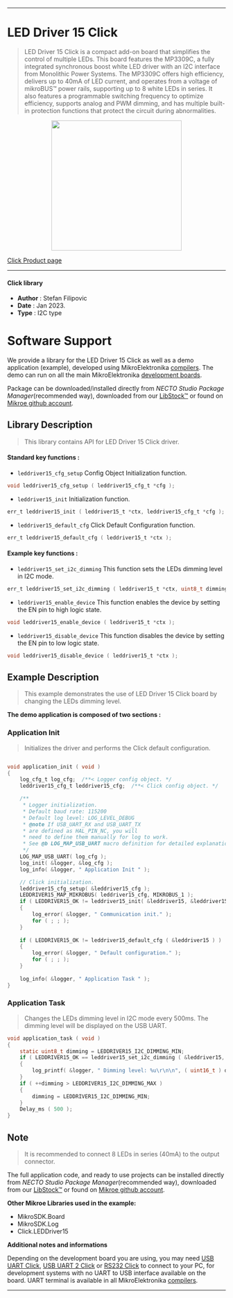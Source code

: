 
---
# LED Driver 15 Click

> LED Driver 15 Click is a compact add-on board that simplifies the control of multiple LEDs. This board features the MP3309C, a fully integrated synchronous boost white LED driver with an I2C interface from Monolithic Power Systems. The MP3309C offers high efficiency, delivers up to 40mA of LED current, and operates from a voltage of mikroBUS™ power rails, supporting up to 8 white LEDs in series. It also features a programmable switching frequency to optimize efficiency, supports analog and PWM dimming, and has multiple built-in protection functions that protect the circuit during abnormalities.

<p align="center">
  <img src="https://download.mikroe.com/images/click_for_ide/leddriver15_click.png" height=300px>
</p>

[Click Product page](https://www.mikroe.com/led-driver-15-click)

---


#### Click library

- **Author**        : Stefan Filipovic
- **Date**          : Jan 2023.
- **Type**          : I2C type


# Software Support

We provide a library for the LED Driver 15 Click
as well as a demo application (example), developed using MikroElektronika
[compilers](https://www.mikroe.com/necto-studio).
The demo can run on all the main MikroElektronika [development boards](https://www.mikroe.com/development-boards).

Package can be downloaded/installed directly from *NECTO Studio Package Manager*(recommended way), downloaded from our [LibStock&trade;](https://libstock.mikroe.com) or found on [Mikroe github account](https://github.com/MikroElektronika/mikrosdk_click_v2/tree/master/clicks).

## Library Description

> This library contains API for LED Driver 15 Click driver.

#### Standard key functions :

- `leddriver15_cfg_setup` Config Object Initialization function.
```c
void leddriver15_cfg_setup ( leddriver15_cfg_t *cfg );
```

- `leddriver15_init` Initialization function.
```c
err_t leddriver15_init ( leddriver15_t *ctx, leddriver15_cfg_t *cfg );
```

- `leddriver15_default_cfg` Click Default Configuration function.
```c
err_t leddriver15_default_cfg ( leddriver15_t *ctx );
```

#### Example key functions :

- `leddriver15_set_i2c_dimming` This function sets the LEDs dimming level in I2C mode.
```c
err_t leddriver15_set_i2c_dimming ( leddriver15_t *ctx, uint8_t dimming );
```

- `leddriver15_enable_device` This function enables the device by setting the EN pin to high logic state.
```c
void leddriver15_enable_device ( leddriver15_t *ctx );
```

- `leddriver15_disable_device` This function disables the device by setting the EN pin to low logic state.
```c
void leddriver15_disable_device ( leddriver15_t *ctx );
```

## Example Description

> This example demonstrates the use of LED Driver 15 Click board by changing the LEDs dimming level.

**The demo application is composed of two sections :**

### Application Init

> Initializes the driver and performs the Click default configuration.

```c

void application_init ( void )
{
    log_cfg_t log_cfg;  /**< Logger config object. */
    leddriver15_cfg_t leddriver15_cfg;  /**< Click config object. */

    /** 
     * Logger initialization.
     * Default baud rate: 115200
     * Default log level: LOG_LEVEL_DEBUG
     * @note If USB_UART_RX and USB_UART_TX 
     * are defined as HAL_PIN_NC, you will 
     * need to define them manually for log to work. 
     * See @b LOG_MAP_USB_UART macro definition for detailed explanation.
     */
    LOG_MAP_USB_UART( log_cfg );
    log_init( &logger, &log_cfg );
    log_info( &logger, " Application Init " );

    // Click initialization.
    leddriver15_cfg_setup( &leddriver15_cfg );
    LEDDRIVER15_MAP_MIKROBUS( leddriver15_cfg, MIKROBUS_1 );
    if ( LEDDRIVER15_OK != leddriver15_init( &leddriver15, &leddriver15_cfg ) ) 
    {
        log_error( &logger, " Communication init." );
        for ( ; ; );
    }
    
    if ( LEDDRIVER15_OK != leddriver15_default_cfg ( &leddriver15 ) )
    {
        log_error( &logger, " Default configuration." );
        for ( ; ; );
    }
    
    log_info( &logger, " Application Task " );
}

```

### Application Task

> Changes the LEDs dimming level in I2C mode every 500ms. The dimming level will be displayed on the USB UART.

```c
void application_task ( void )
{
    static uint8_t dimming = LEDDRIVER15_I2C_DIMMING_MIN;
    if ( LEDDRIVER15_OK == leddriver15_set_i2c_dimming ( &leddriver15, dimming ) )
    {
        log_printf( &logger, " Dimming level: %u\r\n\n", ( uint16_t ) dimming );
    }
    if ( ++dimming > LEDDRIVER15_I2C_DIMMING_MAX )
    {
        dimming = LEDDRIVER15_I2C_DIMMING_MIN;
    }
    Delay_ms ( 500 );
}
```

## Note

> It is recommended to connect 8 LEDs in series (40mA) to the output connector.

The full application code, and ready to use projects can be installed directly from *NECTO Studio Package Manager*(recommended way), downloaded from our [LibStock&trade;](https://libstock.mikroe.com) or found on [Mikroe github account](https://github.com/MikroElektronika/mikrosdk_click_v2/tree/master/clicks).

**Other Mikroe Libraries used in the example:**

- MikroSDK.Board
- MikroSDK.Log
- Click.LEDDriver15

**Additional notes and informations**

Depending on the development board you are using, you may need
[USB UART Click](https://www.mikroe.com/usb-uart-click),
[USB UART 2 Click](https://www.mikroe.com/usb-uart-2-click) or
[RS232 Click](https://www.mikroe.com/rs232-click) to connect to your PC, for
development systems with no UART to USB interface available on the board. UART
terminal is available in all MikroElektronika
[compilers](https://shop.mikroe.com/compilers).

---
